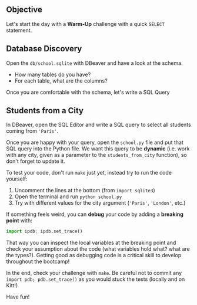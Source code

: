 ## Objective

Let's start the day with a **Warm-Up** challenge with a quick `SELECT` statement.

## Database Discovery

Open the `db/school.sqlite` with DBeaver and have a look at the schema.

- How many tables do you have?
- For each table, what are the columns?

Once you are comfortable with the schema, let's write a SQL Query

## Students from a City

In DBeaver, open the SQL Editor and write a SQL query to select all students coming from `'Paris'`.

Once you are happy with your query, open the `school.py` file and put that SQL query into the Python file. We want this query to be **dynamic** (i.e. work with any city, given as a parameter to the `students_from_city` function), so don't forget to update it.

To test your code, don't run `make` just yet, instead try to run the code yourself:

1. Uncomment the lines at the bottom (from `import sqlite3`)
1. Open the terminal and run `python school.py`
1. Try with different values for the city argument (`'Paris'`, `'London'`, etc.)

If something feels weird, you can **debug** your code by adding a **breaking point** with:

```python
import ipdb; ipdb.set_trace()
```

That way you can inspect the local variables at the breaking point and check your assumption about the code (what variables hold what? what are the types?). Getting good as debugging code is a critical skill to develop throughout the bootcamp!

In the end, check your challenge with `make`. Be careful not to commit any `import pdb; pdb.set_trace()` as you would stuck the tests (locally and on Kitt!)

Have fun!

